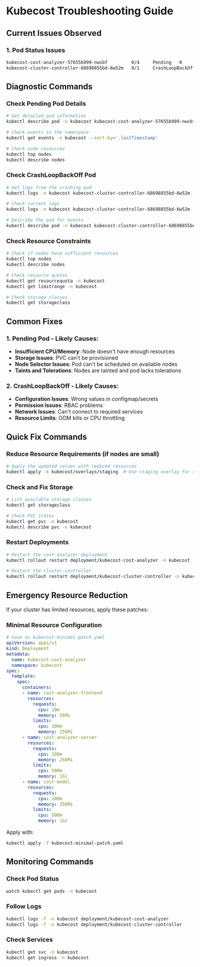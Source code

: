 # Kubecost Troubleshooting Guide

## Current Issues Observed

### 1. Pod Status Issues
```bash
kubecost-cost-analyzer-57655b999-nwsbf         0/4     Pending   0                 29h
kubecost-cluster-controller-68698855bd-6w52m   0/1     CrashLoopBackOff   218 (14s ago)     29h
```

## Diagnostic Commands

### Check Pending Pod Details
```bash
# Get detailed pod information
kubectl describe pod -n kubecost kubecost-cost-analyzer-57655b999-nwsbf

# Check events in the namespace
kubectl get events -n kubecost --sort-by='.lastTimestamp'

# Check node resources
kubectl top nodes
kubectl describe nodes
```

### Check CrashLoopBackOff Pod
```bash
# Get logs from the crashing pod
kubectl logs -n kubecost kubecost-cluster-controller-68698855bd-6w52m --previous

# Check current logs
kubectl logs -n kubecost kubecost-cluster-controller-68698855bd-6w52m

# Describe the pod for events
kubectl describe pod -n kubecost kubecost-cluster-controller-68698855bd-6w52m
```

### Check Resource Constraints
```bash
# Check if nodes have sufficient resources
kubectl top nodes
kubectl describe nodes

# Check resource quotas
kubectl get resourcequota -n kubecost
kubectl get limitrange -n kubecost

# Check storage classes
kubectl get storageclass
```

## Common Fixes

### 1. Pending Pod - Likely Causes:
- **Insufficient CPU/Memory**: Node doesn't have enough resources
- **Storage Issues**: PVC can't be provisioned
- **Node Selector Issues**: Pod can't be scheduled on available nodes
- **Taints and Tolerations**: Nodes are tainted and pod lacks tolerations

### 2. CrashLoopBackOff - Likely Causes:
- **Configuration Issues**: Wrong values in configmap/secrets
- **Permission Issues**: RBAC problems
- **Network Issues**: Can't connect to required services
- **Resource Limits**: OOM kills or CPU throttling

## Quick Fix Commands

### Reduce Resource Requirements (if nodes are small)
```bash
# Apply the updated values with reduced resources
kubectl apply -k kubecost/overlays/staging  # Use staging overlay for smaller resources
```

### Check and Fix Storage
```bash
# List available storage classes
kubectl get storageclass

# Check PVC status
kubectl get pvc -n kubecost
kubectl describe pvc -n kubecost
```

### Restart Deployments
```bash
# Restart the cost-analyzer deployment
kubectl rollout restart deployment/kubecost-cost-analyzer -n kubecost

# Restart the cluster-controller
kubectl rollout restart deployment/kubecost-cluster-controller -n kubecost
```

## Emergency Resource Reduction

If your cluster has limited resources, apply these patches:

### Minimal Resource Configuration
```yaml
# Save as kubecost-minimal-patch.yaml
apiVersion: apps/v1
kind: Deployment
metadata:
  name: kubecost-cost-analyzer
  namespace: kubecost
spec:
  template:
    spec:
      containers:
      - name: cost-analyzer-frontend
        resources:
          requests:
            cpu: 10m
            memory: 55Mi
          limits:
            cpu: 100m
            memory: 256Mi
      - name: cost-analyzer-server
        resources:
          requests:
            cpu: 100m
            memory: 256Mi
          limits:
            cpu: 500m
            memory: 1Gi
      - name: cost-model
        resources:
          requests:
            cpu: 100m
            memory: 256Mi
          limits:
            cpu: 500m
            memory: 1Gi
```

Apply with:
```bash
kubectl apply -f kubecost-minimal-patch.yaml
```

## Monitoring Commands

### Check Pod Status
```bash
watch kubectl get pods -n kubecost
```

### Follow Logs
```bash
kubectl logs -f -n kubecost deployment/kubecost-cost-analyzer
kubectl logs -f -n kubecost deployment/kubecost-cluster-controller
```

### Check Services
```bash
kubectl get svc -n kubecost
kubectl get ingress -n kubecost
```